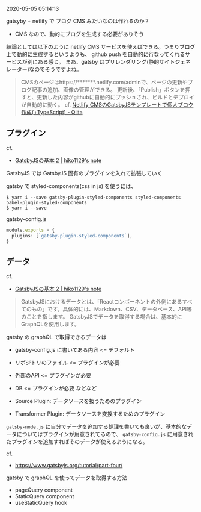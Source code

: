 2020-05-05 05:14:13

gatsyby + netlify で ブログ CMS みたいなのは作れるのか？

- CMS なので、動的にブログを生成する必要がありそう

結論としては以下のように netlify CMS サービスを使えばできる。つまりブログ上で動的に生成するというよりも、 github push を自動的に行なってくれるサービスが別にある感じ。
まあ、gatsby はプリレンダリング(静的サイトジェネレーター)なのでそうですよね。
> CMSのページはhttps://*******.netlify.com/adminで、ページの更新やブログ記事の追加、画像の管理ができる。
> 更新後、「Publish」ボタンを押すと、更新した内容がgithubに自動的にプッシュされ、ビルドとデプロイが自動的に動く。
cf. [Netlify CMSのGatsbyJSテンプレートで個人ブロク作成(+TypeScript) - Qiita](https://qiita.com/otanu/items/f8840e66fb5e0993086d)

## プラグイン
cf.
- [GatsbyJSの基本 2 | hiko1129's note](https://note.hiko1129.com/1566475812885/)

GatsbyJS では GatsbyJS 固有のプラグインを入れて拡張していく

gatsby で styled-components(css in js) を使うには、

``` shell
$ yarn i --save gatsby-plugin-styled-components styled-components babel-plugin-styled-components
$ yarn i --save
```

gatsby-config.js
``` typescript
module.exports = {
  plugins: [`gatsby-plugin-styled-components`],
}
```

## データ
cf.
- [GatsbyJSの基本 2 | hiko1129's note](https://note.hiko1129.com/1566475812885)

> GatsbyJSにおけるデータとは、「Reactコンポーネントの外側にあるすべてのもの」です。具体的には、Markdown、CSV、データベース、API等のことを指します。
> GatsbyJSでデータを取得する場合は、基本的にGraphQLを使用します。

gatsby の graphQL で取得できるデータは

- gatsby-config.js に書いてある内容 <= デフォルト
- リポジトリのファイル <= プラグインが必要
- 外部のAPI <= プラグインが必要
- DB <= プラグインが必要
などなど

- Source Plugin: データソースを扱うためのプラグイン
- Transformer Plugin: データソースを変換するためのプラグイン

`gatsby-node.js` に自分でデータを追加する処理を書いても良いが、基本的なデータについてはプラグインが用意されてるので、  `gatsby-config.js` に用意されたプラグインを追加すればそのデータが使えるようになる。

cf.
- https://www.gatsbyjs.org/tutorial/part-four/

gatsby で graphQL を使ってデータを取得する方法

- pageQuery component
- StaticQuery component
- useStaticQuery hook
